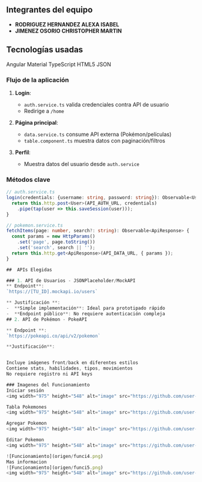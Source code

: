 ##  Integrantes del equipo
- **RODRIGUEZ HERNANDEZ ALEXA ISABEL**
- **JIMENEZ OSORIO CHRISTOPHER MARTIN**

## Tecnologías usadas

 Angular Material
 TypeScript 
 HTML5
 JSON 



### Flujo de la aplicación
1. **Login**: 
   - `auth.service.ts` valida credenciales contra API de usuario
   - Redirige a `/home`

2. **Página principal**:
   - `data.service.ts` consume API externa (Pokémon/películas)
   - `table.component.ts` muestra datos con paginación/filtros

3. **Perfil**:
   - Muestra datos del usuario desde `auth.service`

### Métodos clave
```typescript
// auth.service.ts
login(credentials: {username: string, password: string}): Observable<User> {
  return this.http.post<User>(API_AUTH_URL, credentials)
    .pipe(tap(user => this.saveSession(user)));
}

// pokemon.service.ts
fetchItems(page: number, search?: string): Observable<ApiResponse> {
  const params = new HttpParams()
    .set('page', page.toString())
    .set('search', search || '');
  return this.http.get<ApiResponse>(API_DATA_URL, { params });
}

##  APIs Elegidas

### 1. API de Usuarios - JSONPlaceholder/MockAPI
** Endpoint**:  
`https://[TU_ID].mockapi.io/users`

** Justificación **:  
-  **Simple implementación**: Ideal para prototipado rápido  
-  **Endpoint público**: No requiere autenticación compleja  
## 2. API de Pokémon - PokeAPI

** Endpoint **:  
`https://pokeapi.co/api/v2/pokemon`

**Justificación**:


Incluye imágenes front/back en diferentes estilos 
Contiene stats, habilidades, tipos, movimientos 
No requiere registro ni API keys 

### Imagenes del Funcionamiento
Iniciar sesión
<img width="975" height="548" alt="image" src="https://github.com/user-attachments/assets/2b912e7b-8bdf-48ae-b40a-37165b3b0261" />

Tabla Pokemones
<img width="975" height="548" alt="image" src="https://github.com/user-attachments/assets/809c8ad0-09d5-43d4-8bc3-23d465f7de4c" />

Agregar Pokemon
<img width="975" height="548" alt="image" src="https://github.com/user-attachments/assets/e40ac561-ea4c-41de-be24-30643d44a8bf" />

Editar Pokemon
<img width="975" height="548" alt="image" src="https://github.com/user-attachments/assets/d069b0e1-21d2-48f6-b970-10d046311fd9" />

![Funcionamiento](origen/funci4.png)
Mas informacion
![Funcionamiento](origen/funci5.png)
<img width="975" height="548" alt="image" src="https://github.com/user-attachments/assets/57d781ae-b25b-4643-bc4b-8812fd52f7a6" />

